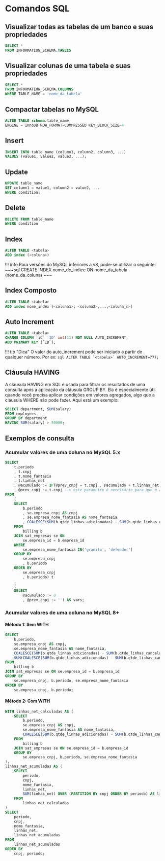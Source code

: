 # Comandos SQL

## Visualizar todas as tabelas de um banco e suas propriedades
```sql
SELECT * 
FROM INFORMATION_SCHEMA.TABLES 
```
## Visualizar colunas de uma tabela e suas propriedades
```sql
SELECT * 
FROM INFORMATION_SCHEMA.COLUMNS 
WHERE TABLE_NAME = 'nome_da_tabela'
```

## Compactar tabelas no MySQL
```sql
ALTER TABLE schema.table_name 
ENGINE = InnoDB ROW_FORMAT=COMPRESSED KEY_BLOCK_SIZE=4
```

## Insert
```sql
INSERT INTO table_name (column1, column2, column3, ...)
VALUES (value1, value2, value3, ...); 
```

## Update
```sql
UPDATE table_name
SET column1 = value1, column2 = value2, ...
WHERE condition; 
```

## Delete
```sql
DELETE FROM table_name 
WHERE condition
```

## Index
```sql
ALTER TABLE <tabela> 
ADD index (<coluna>)
```
!!! info
    Para versões do MySQL inferiores a v8, pode-se utilizar o seguinte:
    ~~~sql
    CREATE INDEX nome_do_indice ON nome_da_tabela (nome_da_coluna)
    ~~~

## Index Composto
```sql
ALTER TABLE <tabela> 
ADD index nome_index (<coluna1>, <coluna2>,...,<coluna_n>)
```

## Auto Increment
```sql
ALTER TABLE <tabela>
CHANGE COLUMN `id` 'ID' int(11) NOT NULL AUTO_INCREMENT,
ADD PRIMARY KEY (`ID`);
```
!!! tip "Dica"
    O valor do auto_increment pode ser iniciado a partir de qualquer número. Por ex:
    ```sql
    ALTER TABLE `<tabela>`
    AUTO_INCREMENT=777;
    ```

## Cláusula HAVING
A cláusula HAVING em SQL é usada para filtrar os resultados de uma consulta após a aplicação da cláusula GROUP BY. Ela é especialmente útil quando você precisa aplicar condições em valores agregados, algo que a cláusula WHERE não pode fazer. Aqui está um exemplo:
~~~sql
SELECT department, SUM(salary)
FROM employees
GROUP BY department
HAVING SUM(salary) > 50000;
~~~

## Exemplos de consulta
### Acumular valores de uma coluna no MySQL 5.x
```sql
SELECT
	t.periodo
	, t.cnpj
	, t.nome_fantasia
	, t.linhas_net
	, @acumulado := IF(@prev_cnpj = t.cnpj , @acumulado + t.linhas_net , t.linhas_net) AS linhas_acumulado
	, @prev_cnpj := t.cnpj --> este parametro é necessário para que o acumulado seja calculado corretamente
FROM
	(
	SELECT
		b.periodo
		, se.empresa_cnpj AS cnpj
		, se.empresa_nome_fantasia AS nome_fantasia
		, COALESCE(SUM(b.qtde_linhas_adicionadas) - SUM(b.qtde_linhas_canceladas), 0) AS linhas_net
	FROM
		billing b
	JOIN sat_empresas se ON
		se.empresa_id = b.empresa_id
	WHERE
		se.empresa_nome_fantasia IN('granito', 'defender')
	GROUP BY
		se.empresa_cnpj
		, b.periodo
	ORDER BY
		se.empresa_cnpj
		, b.periodo) t
	,
    (
	SELECT
		@acumulado := 0
		, @prev_cnpj := '') AS vars;
```
### Acumular valores de uma coluna no MySQL 8+
#### Método 1: Sem WITH
~~~sql
SELECT
    b.periodo,
    se.empresa_cnpj AS cnpj,
    se.empresa_nome_fantasia AS nome_fantasia,
    COALESCE(SUM(b.qtde_linhas_adicionadas) - SUM(b.qtde_linhas_canceladas), 0) AS linhas_net,
    SUM(COALESCE(SUM(b.qtde_linhas_adicionadas) - SUM(b.qtde_linhas_canceladas), 0)) OVER (PARTITION BY se.empresa_cnpj ORDER BY b.periodo) AS linhas_net_acumuladas
FROM
    billing b
JOIN sat_empresas se ON se.empresa_id = b.empresa_id
GROUP BY
    se.empresa_cnpj, b.periodo, se.empresa_nome_fantasia
ORDER BY
    se.empresa_cnpj, b.periodo;
~~~

#### Método 2: Com WITH
~~~sql
WITH linhas_net_calculadas AS (
    SELECT
        b.periodo,
        se.empresa_cnpj AS cnpj,
        se.empresa_nome_fantasia AS nome_fantasia,
        COALESCE(SUM(b.qtde_linhas_adicionadas) - SUM(b.qtde_linhas_canceladas), 0) AS linhas_net
    FROM
        billing b
    JOIN sat_empresas se ON se.empresa_id = b.empresa_id
    GROUP BY
        se.empresa_cnpj, b.periodo, se.empresa_nome_fantasia
),
linhas_net_acumuladas AS (
    SELECT
        periodo,
        cnpj,
        nome_fantasia,
        linhas_net,
        SUM(linhas_net) OVER (PARTITION BY cnpj ORDER BY periodo) AS linhas_net_acumuladas
    FROM
        linhas_net_calculadas
)
SELECT
    periodo,
    cnpj,
    nome_fantasia,
    linhas_net,
    linhas_net_acumuladas
FROM
    linhas_net_acumuladas
ORDER BY
    cnpj, periodo;

~~~

